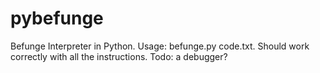 pybefunge
=========

Befunge Interpreter in Python.
Usage: befunge.py code.txt. Should work correctly with all the instructions.
Todo: a debugger?
